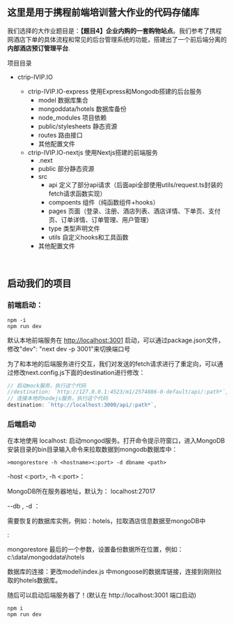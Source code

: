 ## 这里是用于携程前端培训营大作业的代码存储库

我们选择的大作业题目是：**【题⽬4】企业内购的⼀套购物站点**。我们参考了携程网酒店下单的具体流程和常见的后台管理系统的功能，搭建出了一个前后端分离的**内部酒店预订管理平台**.

项目目录

- ctrip-IVIP.IO

  - ctrip-IVIP.IO-express 使用Express和Mongodb搭建的后台服务
    - model 数据库集合
    - mongoddata/hotels 数据库备份
    - node_modules 项目依赖
    - public/stylesheets 静态资源
    - routes 路由接口
    - 其他配置文件
  - ctrip-IVIP.IO-nextjs 使用Nextjs搭建的前端服务
    - .next
    - public 部分静态资源
    - src
      - api	定义了部分api请求（后面api全部使用utils/request.ts封装的fetch请求函数实现）
      - compoents 组件（纯函数组件+hooks）
      - pages 页面（登录、注册、酒店列表、酒店详情、下单页、支付页、订单详情、订单管理、用户管理）
      - type  类型声明文件
      - utils 自定义hooks和工具函数
    - 其他配置文件

  ​	

## 启动我们的项目

### 前端启动：

```
npm -i 
npm run dev 
```

默认本地前端服务在 [http://localhost:3001](http://localhost:3000/) 启动，可以通过package.json文件，修改"dev": "next dev -p 3001"来切换端口号

为了和本地的后端服务进行交互，我们对发送的fetch请求进行了重定向，可以通过修改next.config.js下面的destination进行修改：

```typescript
// 启动mock服务，执行这个代码
//destination: `http://127.0.0.1:4523/m1/2574886-0-default/api/:path*`,
// 连接本地的nodejs服务，执行这个代码
destination: `http://localhost:3000/api/:path*`,
```



### 后端启动

在本地使用 localhost:<port> 启动mongod服务。打开命令提示符窗口，进入MongoDB安装目录的bin目录输入命令来拉取数据到mongodb数据库中：

```
>mongorestore -h <hostname><:port> -d dbname <path>
```

-host <:port>, -h <:port>：

MongoDB所在服务器地址，默认为： localhost:27017

--db , -d ：

需要恢复的数据库实例，例如：hotels，拉取酒店信息数据至mongoDB中

<path>:

mongorestore 最后的一个参数，设置备份数据所在位置，例如：c:\data\mongoddata\hotels

数据库的连接：更改model\index.js 中mongoose的数据库链接，连接到刚刚拉取的hotels数据库。

随后可以启动后端服务器了！(默认在 http://localhost:3001 端口启动)

```
npm i
npm run dev
```





